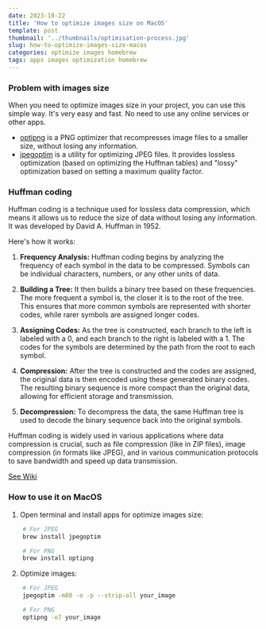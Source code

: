 ```yaml
---
date: 2023-10-22
title: 'How to optimize images size on MacOS'
template: post
thumbnail: '../thumbnails/optimisation-process.jpg'
slug: how-to-optimize-images-size-macos
categories: optimize images homebrew
tags: apps images optimization homebrew
---
```


### Problem with images size

When you need to optimize images size in your project, you can use this simple way. 
It's very easy and fast. No need to use any online services or other apps.

- [optipng](https://optipng.sourceforge.net) is a PNG optimizer that recompresses image files to a smaller size, without losing any information.
- [jpegoptim](https://github.com/tjko/jpegoptim) is a utility for optimizing JPEG files. It provides lossless optimization (based on optimizing the Huffman tables) and "lossy" optimization based on setting a maximum quality factor.

### Huffman coding

Huffman coding is a technique used for lossless data compression, which means it allows us to reduce the size of data without losing any information. It was developed by David A. Huffman in 1952.

Here's how it works:

1. **Frequency Analysis:** Huffman coding begins by analyzing the frequency of each symbol in the data to be compressed. Symbols can be individual characters, numbers, or any other units of data.

2. **Building a Tree:** It then builds a binary tree based on these frequencies. The more frequent a symbol is, the closer it is to the root of the tree. This ensures that more common symbols are represented with shorter codes, while rarer symbols are assigned longer codes.

3. **Assigning Codes:** As the tree is constructed, each branch to the left is labeled with a 0, and each branch to the right is labeled with a 1. The codes for the symbols are determined by the path from the root to each symbol.

4. **Compression:** After the tree is constructed and the codes are assigned, the original data is then encoded using these generated binary codes. The resulting binary sequence is more compact than the original data, allowing for efficient storage and transmission.

5. **Decompression:** To decompress the data, the same Huffman tree is used to decode the binary sequence back into the original symbols.

Huffman coding is widely used in various applications where data compression is crucial, such as file compression (like in ZIP files), image compression (in formats like JPEG), and in various communication protocols to save bandwidth and speed up data transmission.

 [See Wiki](https://en.wikipedia.org/wiki/Huffman_coding)

### How to use it on MacOS

1. Open terminal and install apps for optimize images size:

```bash
    # For JPEG
    brew install jpegoptim

    # For PNG
    brew install optipng
```

2. Optimize images:

```bash
    # For JPEG
    jpegoptim -m80 -o -p --strip-all your_image

    # For PNG
    optipng -o7 your_image
``` 


